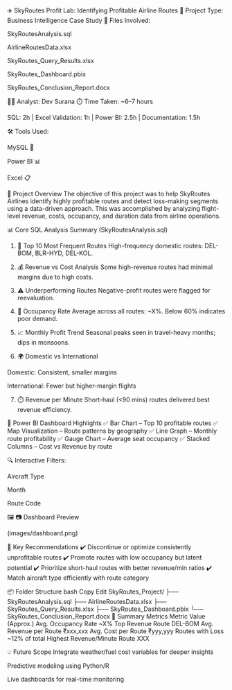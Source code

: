 ✈️ SkyRoutes Profit Lab: Identifying Profitable Airline Routes
📌 Project Type: Business Intelligence Case Study
📁 Files Involved:

SkyRoutesAnalysis.sql

AirlineRoutesData.xlsx

SkyRoutes_Query_Results.xlsx

SkyRoutes_Dashboard.pbix

SkyRoutes_Conclusion_Report.docx

👨‍💻 Analyst: Dev Surana
⏱️ Time Taken: ~6–7 hours

SQL: 2h | Excel Validation: 1h | Power BI: 2.5h | Documentation: 1.5h

🛠️ Tools Used:

MySQL 🐬

Power BI 📊

Excel 📋

📂 Project Overview
The objective of this project was to help SkyRoutes Airlines identify highly profitable routes and detect loss-making segments using a data-driven approach.
This was accomplished by analyzing flight-level revenue, costs, occupancy, and duration data from airline operations.

📊 Core SQL Analysis Summary (SkyRoutesAnalysis.sql)
1. 🛫 Top 10 Most Frequent Routes
High-frequency domestic routes: DEL-BOM, BLR-HYD, DEL-KOL.

2. 💰 Revenue vs Cost Analysis
Some high-revenue routes had minimal margins due to high costs.

3. ⚠️ Underperforming Routes
Negative-profit routes were flagged for reevaluation.

4. 💺 Occupancy Rate
Average across all routes: ~X%. Below 60% indicates poor demand.

5. 📈 Monthly Profit Trend
Seasonal peaks seen in travel-heavy months; dips in monsoons.

6. 🌍 Domestic vs International

Domestic: Consistent, smaller margins

International: Fewer but higher-margin flights

7. ⏱️ Revenue per Minute
Short-haul (<90 mins) routes delivered best revenue efficiency.

📌 Power BI Dashboard Highlights
✅ Bar Chart – Top 10 profitable routes
✅ Map Visualization – Route patterns by geography
✅ Line Graph – Monthly route profitability
✅ Gauge Chart – Average seat occupancy
✅ Stacked Columns – Cost vs Revenue by route

🔍 Interactive Filters:

Aircraft Type

Month

Route Code

🖼️ 📷 Dashboard Preview

(images/dashboard.png)

📑 Key Recommendations
✔️ Discontinue or optimize consistently unprofitable routes
✔️ Promote routes with low occupancy but latent potential
✔️ Prioritize short-haul routes with better revenue/min ratios
✔️ Match aircraft type efficiently with route category

📦 Folder Structure
bash
Copy
Edit
SkyRoutes_Project/
├── SkyRoutesAnalysis.sql
├── AirlineRoutesData.xlsx
├── SkyRoutes_Query_Results.xlsx
├── SkyRoutes_Dashboard.pbix
└── SkyRoutes_Conclusion_Report.docx
📌 Summary Metrics
Metric	Value (Approx.)
Avg. Occupancy Rate	~X%
Top Revenue Route	DEL-BOM
Avg. Revenue per Route	₹xxx,xxx
Avg. Cost per Route	₹yyy,yyy
Routes with Loss	~12% of total
Highest Revenue/Minute Route	XXX

💡 Future Scope
Integrate weather/fuel cost variables for deeper insights

Predictive modeling using Python/R

Live dashboards for real-time monitoring
